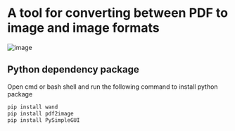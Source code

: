 # A tool for converting between PDF to image and image formats

![image](https://github.com/Dot4diw/PDF-AND-IMAGE-TOOLS/blob/main/BYPYTHON/image/PAIT-Screenshot3.jpg)

## Python  dependency package
Open cmd or bash shell and run the following command to install python package
```bash
pip install wand
pip install pdf2image
pip install PySimpleGUI
```


